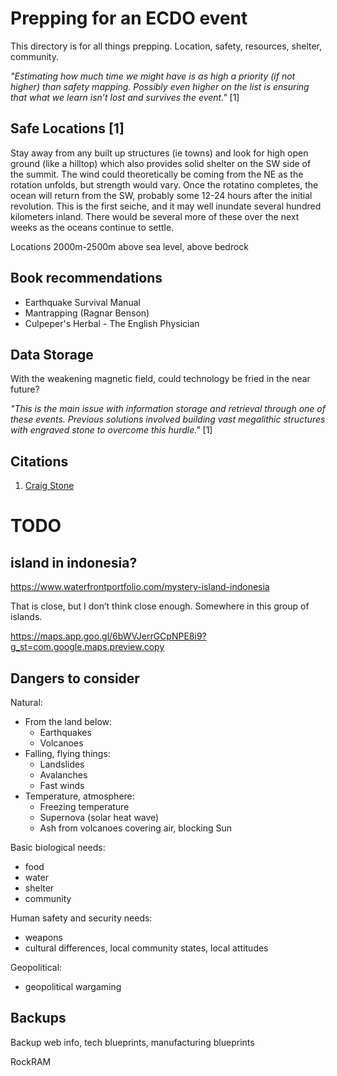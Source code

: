 # Prepping for an ECDO event

This directory is for all things prepping. Location, safety, resources, shelter, community.

*"Estimating how much time we might have is as high a priority (if not higher) than safety mapping. Possibly even higher on the list is ensuring that what we learn isn’t lost and survives the event."* [1]

## Safe Locations [1]

Stay away from any built up structures (ie towns) and look for high open ground (like a hilltop) which also provides solid shelter on the SW side of the summit. The wind could theoretically be coming from the NE as the rotation unfolds, but strength would vary. Once the rotatino completes, the ocean will return from the SW, probably some 12-24 hours after the initial revolution. This is the first seiche, and it may well inundate several hundred kilometers inland. There would be several more of these over the next weeks as the oceans continue to settle.

Locations 2000m-2500m above sea level, above bedrock

## Book recommendations

- Earthquake Survival Manual
- Mantrapping (Ragnar Benson)
- Culpeper's Herbal - The English Physician

## Data Storage

With the weakening magnetic field, could technology be fried in the near future?

*"This is the main issue with information storage and retrieval through one of these events. Previous solutions involved building vast megalithic structures with engraved stone to overcome this hurdle."* [1]

## Citations

1. [Craig Stone](https://nobulart.com)

# TODO

## island in indonesia?

https://www.waterfrontportfolio.com/mystery-island-indonesia

That is close, but I don’t think close enough. Somewhere in this group of islands. 

https://maps.app.goo.gl/6bWVJerrGCpNPE8i9?g_st=com.google.maps.preview.copy

## Dangers to consider

Natural:
- From the land below:
	- Earthquakes
	- Volcanoes
- Falling, flying things:
	- Landslides
	- Avalanches
	- Fast winds
- Temperature, atmosphere:
	- Freezing temperature
	- Supernova (solar heat wave)
	- Ash from volcanoes covering air, blocking Sun

Basic biological needs:
- food
- water
- shelter
- community

Human safety and security needs:
- weapons
- cultural differences, local community states, local attitudes

Geopolitical:
- geopolitical wargaming

## Backups

Backup web info, tech blueprints, manufacturing blueprints

RockRAM